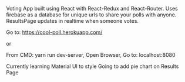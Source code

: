 Voting App built using React with React-Redux and React-Router.
Uses firebase as a database for unique urls to share your polls with anyone.
ResultsPage updates in realtime when someone votes.

Go to: https://cool-poll.herokuapp.com/

or

From CMD:
yarn run dev-server,
Open Browser,
Go to: localhost:8080

Currently learning Material UI to style
Going to add pie chart on Results Page